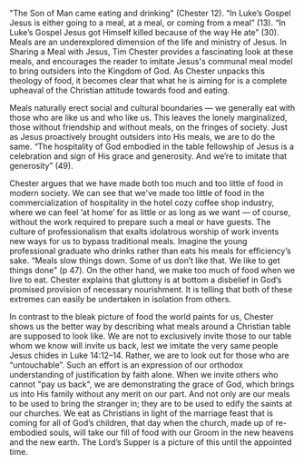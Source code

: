 "The Son of Man came eating and drinking" (Chester 12). “In Luke’s Gospel Jesus is either going to a meal, at a meal, or coming from a meal” (13). “In Luke’s Gospel Jesus got Himself killed because of the way He ate” (30). Meals are an underexplored dimension of the life and ministry of Jesus. In Sharing a Meal with Jesus, Tim Chester provides a fascinating look at these meals, and encourages the reader to imitate Jesus's communal meal model to bring outsiders into the Kingdom of God. As Chester unpacks this theology of food, it becomes clear that what he is aiming for is a complete upheaval of the Christian attitude towards food and eating.
<br />

Meals naturally erect social and cultural boundaries — we generally eat with those who are like us and who like us. This leaves the lonely marginalized, those without friendship and without meals, on the fringes of society. Just as Jesus proactively brought outsiders into His meals, we are to do the same. “The hospitality of God embodied in the table fellowship of Jesus is a celebration and sign of His grace and generosity. And we’re to imitate that generosity” (49).
<br />

Chester argues that we have made both too much and too little of food in modern society. We can see that we've made too little of food in the commercialization of hospitality in the hotel cozy coffee shop industry, where we can feel ‘at home’ for as little or as long as we want — of course, without the work required to prepare such a meal or have guests. The culture of professionalism that exalts idolatrous worship of work invents new ways for us to bypass traditional meals. Imagine the young professional graduate who drinks rather than eats his meals for efficiency’s sake. “Meals slow things down. Some of us don’t like that. We like to get things done" (p 47). On the other hand, we make too much of food when we live to eat. Chester explains that gluttony is at bottom a disbelief in God’s promised provision of necessary nourishment. It is telling that both of these extremes can easily be undertaken in isolation from others.
<br />

In contrast to the bleak picture of food the world paints for us, Chester shows us the better way by describing what meals around a Christian table are supposed to look like. We are not to exclusively invite those to our table whom we know will invite us back, lest we imitate the very same people Jesus chides in Luke 14:12–14. Rather, we are to look out for those who are “untouchable”. Such an effort is an expression of our orthodox understanding of justification by faith alone. When we invite others who cannot "pay us back", we are demonstrating the grace of God, which brings us into His family without any merit on our part. And not only are our meals to be used to bring the stranger in; they are to be used to edify the saints at our churches. We eat as Christians in light of the marriage feast that is coming for all of God’s children, that day when the church, made up of re-embodied souls, will take our fill of food with our Groom in the new heavens and the new earth. The Lord’s Supper is a picture of this until the appointed time.